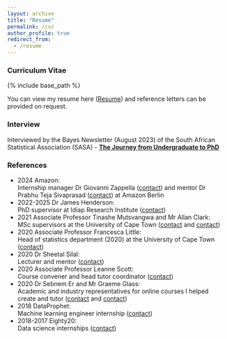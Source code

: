 ```yaml
---
layout: archive
title: "Resume"
permalink: /cv/
author_profile: true
redirect_from:
  - /resume
---
```


### Curriculum Vitae
{% include base_path %}

<!-- Update CV -->
You can view my resume here ([Resume](https://FJFehr.github.io/files/Fabio_Fehr_CV.pdf)) and reference letters can be provided on request.

### Interview

Interviewed by the Bayes Newsletter (August 2023) of the South African Statistical Association (SASA) - [**The Journey from Undergraduate to PhD**](https://FJFehr.github.io/files/interview.pdf)

### References
 * 2024 Amazon: <br /> Internship manager Dr Giovanni Zappella ([contact](https://giovannizappella.github.io/)) and mentor Dr Prabhu Teja Sivaprasad ([contact](https://prabhuteja12.github.io/)) at Amazon Berlin
 * 2022-2025 Dr James Henderson: <br /> PhD supervisor at Idiap Research Institute ([contact](https://www.idiap.ch/~jhenderson/))
 * 2021 Associate Professor Tinashe Mutsvangwa and Mr Allan Clark: <br /> MSc supervisors at the University of Cape Town ([contact](http://www.bme.uct.ac.za/bme/staff) and [contact](http://www.stats.uct.ac.za/stats/people/academic/clark))
 * 2020 Associate Professor Francesca Little: <br /> Head of statistics department (2020) at the University of Cape Town ([contact](http://www.stats.uct.ac.za/stats/people/academic/little))
 * 2020 Dr Sheetal Silal: <br /> Lecturer and mentor ([contact](http://www.stats.uct.ac.za/stats/people/academic/silal))
 * 2020 Associate Professor Leanne Scott: <br /> Course convener and head tutor coordinator ([contact](http://www.stats.uct.ac.za/stats/people/academic/scott))
 * 2020 Dr Sebnem Er and Mr Graeme Glass: <br /> Academic and industry representatives for online courses I helped create and tutor ([contact](http://www.stats.uct.ac.za/stats/people/academic/er) and [contact](https://www.linkedin.com/in/graeme-glass-a8184722/?originalSubdomain=za))
 * 2018 DataProphet: <br /> Machine learning engineer internship ([contact](https://dataprophet.com/))
 * 2018-2017 Eighty20: <br /> Data science internships ([contact](https://www.eighty20.co.za/))


